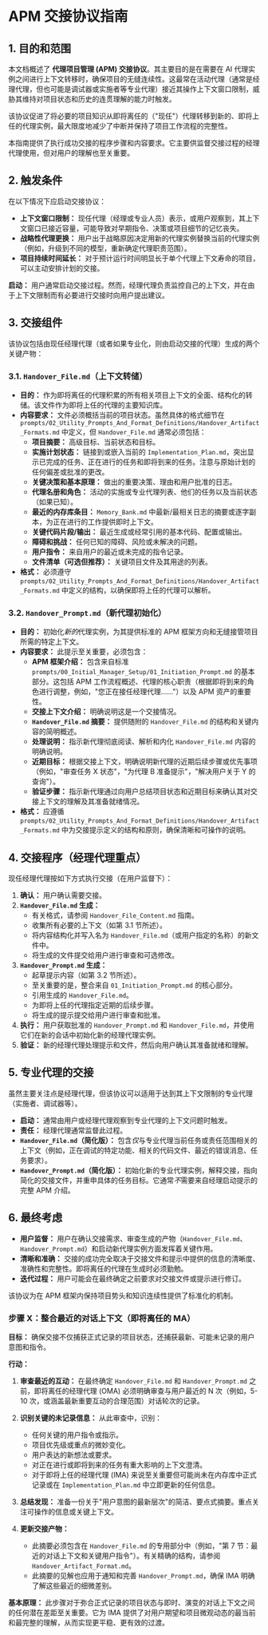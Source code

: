 # APM 交接协议指南

## 1. 目的和范围

本文档概述了 **代理项目管理 (APM) 交接协议**。其主要目的是在需要在 AI 代理实例之间进行上下文转移时，确保项目的无缝连续性。这最常在活动代理（通常是经理代理，但也可能是调试器或实施者等专业代理）接近其操作上下文窗口限制，威胁其维持对项目状态和历史的连贯理解的能力时触发。

该协议促进了将必要的项目知识从即将离任的（"现任"）代理转移到新的、即将上任的代理实例，最大限度地减少了中断并保持了项目工作流程的完整性。

本指南提供了执行成功交接的程序步骤和内容要求。它主要供监督交接过程的经理代理使用，但对用户的理解也至关重要。

## 2. 触发条件

在以下情况下应启动交接协议：

*   **上下文窗口限制：** 现任代理（经理或专业人员）表示，或用户观察到，其上下文窗口已接近容量，可能导致对早期指令、决策或项目细节的记忆丧失。
*   **战略性代理更换：** 用户出于战略原因决定用新的代理实例替换当前的代理实例（例如，升级到不同的模型，重新确定代理职责范围）。
*   **项目持续时间延长：** 对于预计运行时间明显长于单个代理上下文寿命的项目，可以主动安排计划的交接。

**启动：** 用户通常启动交接过程。然而，经理代理负责监控自己的上下文，并在由于上下文限制而有必要进行交接时向用户提出建议。

## 3. 交接组件

该协议包括由现任经理代理（或者如果专业化，则由启动交接的代理）生成的两个关键产物：

### 3.1. `Handover_File.md`（上下文转储）

*   **目的：** 作为即将离任的代理积累的所有相关项目上下文的全面、结构化的转储。该文件作为即将上任的代理的主要知识库。
*   **内容要求：** 文件必须概括当前的项目状态。虽然具体的格式细节在 `prompts/02_Utility_Prompts_And_Format_Definitions/Handover_Artifact_Formats.md` 中定义，但 `Handover_File.md` 通常必须包括：
    *   **项目摘要：** 高级目标、当前状态和目标。
    *   **实施计划状态：** 链接到或嵌入当前的 `Implementation_Plan.md`，突出显示已完成的任务、正在进行的任务和即将到来的任务。注意与原始计划的任何偏差或批准的更改。
    *   **关键决策和基本原理：** 做出的重要决策、理由和用户批准的日志。
    *   **代理名册和角色：** 活动的实施或专业代理列表、他们的任务以及当前状态（如果已知）。
    *   **最近的内存库条目：** `Memory_Bank.md` 中最新/最相关日志的摘要或逐字副本，为正在进行的工作提供即时上下文。
    *   **关键代码片段/输出：** 最近生成或经常引用的基本代码、配置或输出。
    *   **障碍和挑战：** 任何已知的障碍、风险或未解决的问题。
    *   **用户指令：** 来自用户的最近或未完成的指令记录。
    *   **文件清单（可选但推荐）：** 关键项目文件及其用途的列表。
*   **格式：** 必须遵守 `prompts/02_Utility_Prompts_And_Format_Definitions/Handover_Artifact_Formats.md` 中定义的结构，以确保即将上任的代理可以解析。

### 3.2. `Handover_Prompt.md`（新代理初始化）

*   **目的：** 初始化*新的*代理实例，为其提供标准的 APM 框架方向和无缝接管项目所需的特定上下文。
*   **内容要求：** 此提示至关重要，必须包含：
    *   **APM 框架介绍：** 包含来自标准 `prompts/00_Initial_Manager_Setup/01_Initiation_Prompt.md` 的基本部分。这包括 APM 工作流程概述、代理的核心职责（根据即将到来的角色进行调整，例如，"您正在接任经理代理......"）以及 APM 资产的重要性。
    *   **交接上下文介绍：** 明确说明这是一个交接情况。
    *   **`Handover_File.md` 摘要：** 提供随附的 `Handover_File.md` 的结构和关键内容的简明概述。
    *   **处理说明：** 指示新代理彻底阅读、解析和内化 `Handover_File.md` 内容的明确说明。
    *   **近期目标：** 根据交接上下文，明确说明新代理的近期后续步骤或优先事项（例如，"审查任务 X 状态"，"为代理 B 准备提示"，"解决用户关于 Y 的查询"）。
    *   **验证步骤：** 指示新代理通过向用户总结项目状态和近期目标来确认其对交接上下文的理解及其准备就绪情况。
*   **格式：** 应遵循 `prompts/02_Utility_Prompts_And_Format_Definitions/Handover_Artifact_Formats.md` 中为交接提示定义的结构和原则，确保清晰和可操作的说明。

## 4. 交接程序（经理代理重点）

现任经理代理按如下方式执行交接（在用户监督下）：

1.  **确认：** 用户确认需要交接。
2.  **`Handover_File.md` 生成：**
    *   有关格式，请参阅 `Handover_File_Content.md` 指南。
    *   收集所有必要的上下文（如第 3.1 节所述）。
    *   将内容结构化并写入名为 `Handover_File.md`（或用户指定的名称）的新文件中。
    *   将生成的文件提交给用户进行审查和可选修改。
3.  **`Handover_Prompt.md` 生成：**
    *   起草提示内容（如第 3.2 节所述）。
    *   至关重要的是，整合来自 `01_Initiation_Prompt.md` 的核心部分。
    *   引用生成的 `Handover_File.md`。
    *   为即将上任的代理指定近期的后续步骤。
    *   将生成的提示提交给用户进行审查和批准。
4.  **执行：** 用户获取批准的 `Handover_Prompt.md` 和 `Handover_File.md`，并使用它们在新的会话中初始化新的经理代理实例。
5.  **验证：** 新的经理代理处理提示和文件，然后向用户确认其准备就绪和理解。

## 5. 专业代理的交接

虽然主要关注点是经理代理，但该协议可以适用于达到其上下文限制的专业代理（实施者、调试器等）。

*   **启动：** 通常由用户或经理代理观察到专业代理的上下文问题时触发。
*   **责任：** 经理代理通常监督此过程。
*   **`Handover_File.md`（简化版）：** 包含*仅*与专业代理当前任务或责任范围相关的上下文（例如，正在调试的特定功能、相关的代码文件、最近的错误消息、任务要求）。
*   **`Handover_Prompt.md`（简化版）：** 初始化新的专业代理实例，解释交接，指向简化的交接文件，并重申具体的任务目标。它通常*不*需要来自经理启动提示的完整 APM 介绍。

## 6. 最终考虑

*   **用户监督：** 用户在确认交接需求、审查生成的产物（`Handover_File.md`、`Handover_Prompt.md`）和启动新代理实例方面发挥着关键作用。
*   **清晰和准确：** 交接的成功完全取决于交接文件和提示中提供的信息的清晰度、准确性和完整性。即将离任的代理在生成时必须勤勉。
*   **迭代过程：** 用户可能会在最终确定之前要求对交接文件或提示进行修订。

该协议为在 APM 框架内保持项目势头和知识连续性提供了标准化的机制。

### 步骤 X：整合最近的对话上下文（即将离任的 MA）

**目标：** 确保交接不仅捕获正式记录的项目状态，还捕获最新、可能未记录的用户意图和指令。

**行动：**

1.  **审查最近的互动：** 在最终确定 `Handover_File.md` 和 `Handover_Prompt.md` 之前，即将离任的经理代理 (OMA) 必须明确审查与用户最近的 N 次（例如，5-10 次，或涵盖最新重要互动的合理范围）对话轮次的记录。

2.  **识别关键的未记录信息：** 从此审查中，识别：
    *   任何关键的用户指令或指示。
    *   项目优先级或重点的微妙变化。
    *   用户表达的新想法或要求。
    *   对正在进行或即将到来的任务有重大影响的上下文澄清。
    *   对于即将上任的经理代理 (IMA) 来说至关重要但可能尚未在内存库中正式记录或在 `Implementation_Plan.md` 中立即更新的任何信息。

3.  **总结发现：** 准备一份关于"用户意图的最新层次"的简洁、要点式摘要。重点关注可操作的信息或关键上下文。

4.  **更新交接产物：**
    *   此摘要必须包含在 `Handover_File.md` 的专用部分中（例如，"第 7 节：最近的对话上下文和关键用户指令"）。有关精确的结构，请参阅 `Handover_Artifact_Format.md`。
    *   此摘要的见解也应用于通知和完善 `Handover_Prompt.md`，确保 IMA 明确了解这些最近的细微差别。

**基本原理：** 此步骤对于弥合正式记录的项目状态与即时、演变的对话上下文之间的任何潜在差距至关重要。它为 IMA 提供了对用户期望和项目微观动态的最当前和最完整的理解，从而实现更平稳、更有效的过渡。
